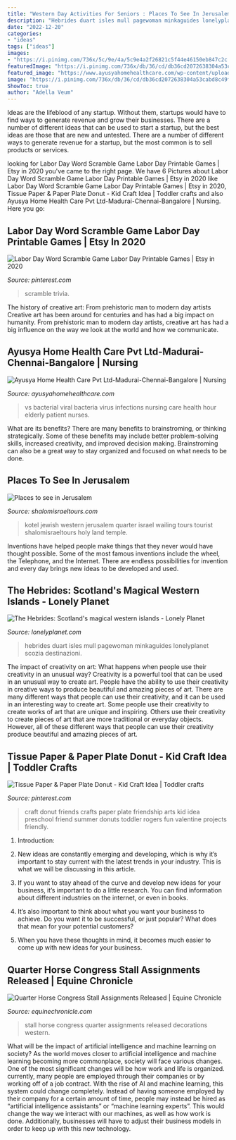 ```yaml
---
title: "Western Day Activities For Seniors : Places To See In Jerusalem"
description: "Hebrides duart isles mull pagewoman minkaguides lonelyplanet scozia destinazioni"
date: "2022-12-20"
categories:
- "ideas"
tags: ["ideas"]
images:
- "https://i.pinimg.com/736x/5c/9e/4a/5c9e4a2f26821c5f44e46150eb847c2c.jpg"
featuredImage: "https://i.pinimg.com/736x/db/36/cd/db36cd2072638304a53cabd8c49fe894.jpg"
featured_image: "https://www.ayusyahomehealthcare.com/wp-content/uploads/2020/02/Bacteria-Vs-Virus-1.jpg"
image: "https://i.pinimg.com/736x/db/36/cd/db36cd2072638304a53cabd8c49fe894.jpg"
ShowToc: true
author: "Adella Veum"
---
```



Ideas are the lifeblood of any startup. Without them, startups would have to find ways to generate revenue and grow their businesses. There are a number of different ideas that can be used to start a startup, but the best ideas are those that are new and untested. There are a number of different ways to generate revenue for a startup, but the most common is to sell products or services.

	

		
looking for Labor Day Word Scramble Game Labor Day Printable Games | Etsy in 2020 you've came to the right page. We have 6 Pictures about Labor Day Word Scramble Game Labor Day Printable Games | Etsy in 2020 like Labor Day Word Scramble Game Labor Day Printable Games | Etsy in 2020, Tissue Paper &amp; Paper Plate Donut - Kid Craft Idea | Toddler crafts and also Ayusya Home Health Care Pvt Ltd-Madurai-Chennai-Bangalore | Nursing. Here you go:
		
    
## Labor Day Word Scramble Game Labor Day Printable Games | Etsy In 2020

<img loading=lazy src="https://i.pinimg.com/736x/5c/9e/4a/5c9e4a2f26821c5f44e46150eb847c2c.jpg" onerror="this.onerror=null;this.src='https://tse4.mm.bing.net/th?id=OIP.aO-QiKHgMlxypkLQ-yFrVQHaLH&amp;pid=15.1';" alt="Labor Day Word Scramble Game Labor Day Printable Games | Etsy in 2020">

_Source: pinterest.com_

>scramble trivia. 

	

The history of creative art: From prehistoric man to modern day artists
Creative art has been around for centuries and has had a big impact on humanity. From prehistoric man to modern day artists, creative art has had a big influence on the way we look at the world and how we communicate.

    
## Ayusya Home Health Care Pvt Ltd-Madurai-Chennai-Bangalore | Nursing

<img loading=lazy src="https://www.ayusyahomehealthcare.com/wp-content/uploads/2020/02/Bacteria-Vs-Virus-1.jpg" onerror="this.onerror=null;this.src='https://tse3.mm.bing.net/th?id=OIP.1MDnpuFdRYkDA0HLmibEgAHaD9&amp;pid=15.1';" alt="Ayusya Home Health Care Pvt Ltd-Madurai-Chennai-Bangalore | Nursing">

_Source: ayusyahomehealthcare.com_

>vs bacterial viral bacteria virus infections nursing care health hour elderly patient nurses. 

	

What are its benefits?
There are many benefits to brainstroming, or thinking strategically. Some of these benefits may include better problem-solving skills, increased creativity, and improved decision making. Brainstroming can also be a great way to stay organized and focused on what needs to be done.

    
## Places To See In Jerusalem

<img loading=lazy src="http://shalomisraeltours.com/wp-content/uploads/2011/12/Jerusalem_Western_Wall_1.jpg" onerror="this.onerror=null;this.src='https://tse2.mm.bing.net/th?id=OIP.jaX2h4VPW2CbO7C569ajVAHaEF&amp;pid=15.1';" alt="Places to see in Jerusalem">

_Source: shalomisraeltours.com_

>kotel jewish western jerusalem quarter israel wailing tours tourist shalomisraeltours holy land temple. 

	

Inventions have helped people make things that they never would have thought possible. Some of the most famous inventions include the wheel, the Telephone, and the Internet. There are endless possibilities for invention and every day brings new ideas to be developed and used.

    
## The Hebrides: Scotland&#039;s Magical Western Islands - Lonely Planet

<img loading=lazy src="https://lp-cms-production.imgix.net/features/2014/05/Loch_cs.jpg?auto=compress&amp;fit=crop&amp;fm=auto&amp;sharp=10&amp;vib=20&amp;w=1200" onerror="this.onerror=null;this.src='https://tse1.mm.bing.net/th?id=OIP.bv_bdSMwj1y6DVbja09IvwHaE7&amp;pid=15.1';" alt="The Hebrides: Scotland&#039;s magical western islands - Lonely Planet">

_Source: lonelyplanet.com_

>hebrides duart isles mull pagewoman minkaguides lonelyplanet scozia destinazioni. 

	

The impact of creativity on art: What happens when people use their creativity in an unusual way?
Creativity is a powerful tool that can be used in an unusual way to create art. People have the ability to use their creativity in creative ways to produce beautiful and amazing pieces of art. There are many different ways that people can use their creativity, and it can be used in an interesting way to create art. Some people use their creativity to create works of art that are unique and inspiring. Others use their creativity to create pieces of art that are more traditional or everyday objects. However, all of these different ways that people can use their creativity produce beautiful and amazing pieces of art.

    
## Tissue Paper &amp; Paper Plate Donut - Kid Craft Idea | Toddler Crafts

<img loading=lazy src="https://i.pinimg.com/736x/db/36/cd/db36cd2072638304a53cabd8c49fe894.jpg" onerror="this.onerror=null;this.src='https://tse4.mm.bing.net/th?id=OIP.ZjKD04BEdaOw_c66WQbw4wHaLH&amp;pid=15.1';" alt="Tissue Paper &amp; Paper Plate Donut - Kid Craft Idea | Toddler crafts">

_Source: pinterest.com_

>craft donut friends crafts paper plate friendship arts kid idea preschool friend summer donuts toddler rogers fun valentine projects friendly. 

	

1. Introduction:
1. New ideas are constantly emerging and developing, which is why it’s important to stay current with the latest trends in your industry. This is what we will be discussing in this article.
2. If you want to stay ahead of the curve and develop new ideas for your business, it’s important to do a little research. You can find information about different industries on the internet, or even in books.

3. It’s also important to think about what you want your business to achieve. Do you want it to be successful, or just popular? What does that mean for your potential customers?

4. When you have these thoughts in mind, it becomes much easier to come up with new ideas for your business.

    
## Quarter Horse Congress Stall Assignments Released | Equine Chronicle

<img loading=lazy src="http://www.equinechronicle.com/wp-content/uploads/2014/09/IMG_8700.jpg" onerror="this.onerror=null;this.src='https://tse3.mm.bing.net/th?id=OIP.MpDKZc74zahaqpZZAXoRKAHaE7&amp;pid=15.1';" alt="Quarter Horse Congress Stall Assignments Released | Equine Chronicle">

_Source: equinechronicle.com_

>stall horse congress quarter assignments released decorations western. 

	

What will be the impact of artificial intelligence and machine learning on society?
As the world moves closer to artificial intelligence and machine learning becoming more commonplace, society will face various changes. One of the most significant changes will be how work and life is organized. currently, many people are employed through their companies or by working off of a job contract. With the rise of AI and machine learning, this system could change completely. Instead of having someone employed by their company for a certain amount of time, people may instead be hired as “artificial intelligence assistants” or “machine learning experts”. This would change the way we interact with our machines, as well as how work is done. Additionally, businesses will have to adjust their business models in order to keep up with this new technology.

